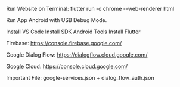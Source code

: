 Run Website on Terminal: flutter run -d chrome --web-renderer html

Run App Android with USB Debug Mode.

Install VS Code
Install SDK Android Tools
Install Flutter

Firebase: https://console.firebase.google.com/

Google Dialog Flow: https://dialogflow.cloud.google.com/

Google Cloud: https://console.cloud.google.com/

Important File: google-services.json + dialog_flow_auth.json
